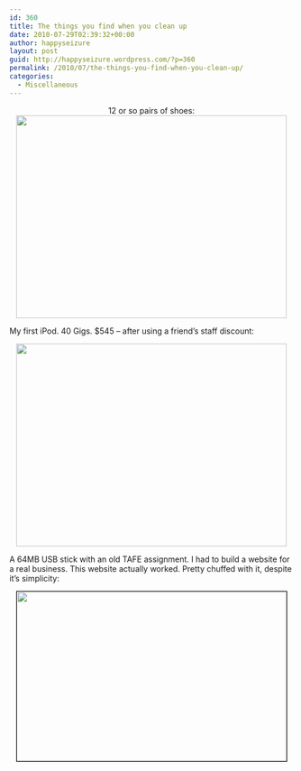 ```yaml
---
id: 360
title: The things you find when you clean up
date: 2010-07-29T02:39:32+00:00
author: happyseizure
layout: post
guid: http://happyseizure.wordpress.com/?p=360
permalink: /2010/07/the-things-you-find-when-you-clean-up/
categories:
  - Miscellaneous
---
```

<p style="text-align:center;">
  12 or so pairs of shoes:<br /> <a href="http://img.photobucket.com/albums/v236/mikezero/IMG_2247.jpg"><img class="aligncenter" title="shoes" src="http://img.photobucket.com/albums/v236/mikezero/IMG_2247.jpg" alt="" width="480" height="360" /></a>
</p>

<p style="text-align:left;">
  My first iPod. 40 Gigs. $545 &#8211; after using a friend&#8217;s staff discount:
</p>

<p style="text-align:center;">
  <a href="http://img.photobucket.com/albums/v236/mikezero/IMG_2246.jpg"><img class="aligncenter" title="iPod" src="http://img.photobucket.com/albums/v236/mikezero/IMG_2246.jpg" alt="" width="480" height="360" /></a>
</p>

<p style="text-align:left;">
  A 64MB USB stick with an old TAFE assignment. I had to build a website for a real business. This website actually worked. Pretty chuffed with it, despite it&#8217;s simplicity:
</p>

<p style="text-align:center;">
  <a href="http://img.photobucket.com/albums/v236/mikezero/prototype.jpg"><img class="aligncenter" style="border:1px solid black;" title="blunt website" src="http://img.photobucket.com/albums/v236/mikezero/prototype.jpg" alt="" width="479" height="301" /></a>
</p>